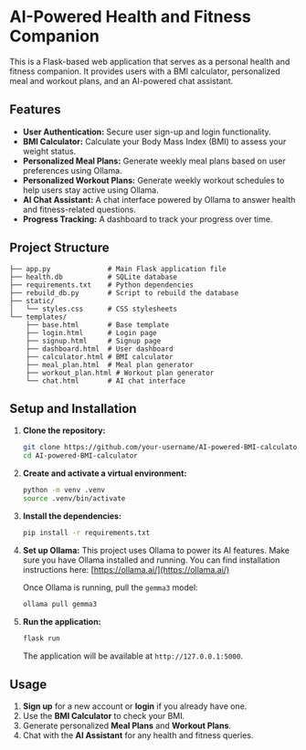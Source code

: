 # AI-Powered Health and Fitness Companion

This is a Flask-based web application that serves as a personal health and fitness companion. It provides users with a BMI calculator, personalized meal and workout plans, and an AI-powered chat assistant.

## Features

*   **User Authentication:** Secure user sign-up and login functionality.
*   **BMI Calculator:** Calculate your Body Mass Index (BMI) to assess your weight status.
*   **Personalized Meal Plans:** Generate weekly meal plans based on user preferences using Ollama.
*   **Personalized Workout Plans:** Generate weekly workout schedules to help users stay active using Ollama.
*   **AI Chat Assistant:** A chat interface powered by Ollama to answer health and fitness-related questions.
*   **Progress Tracking:** A dashboard to track your progress over time.

## Project Structure

```
├── app.py              # Main Flask application file
├── health.db           # SQLite database
├── requirements.txt    # Python dependencies
├── rebuild_db.py       # Script to rebuild the database
├── static/
│   └── styles.css      # CSS stylesheets
└── templates/
    ├── base.html       # Base template
    ├── login.html      # Login page
    ├── signup.html     # Signup page
    ├── dashboard.html  # User dashboard
    ├── calculator.html # BMI calculator
    ├── meal_plan.html  # Meal plan generator
    ├── workout_plan.html # Workout plan generator
    └── chat.html       # AI chat interface
```

## Setup and Installation

1.  **Clone the repository:**
    ```bash
    git clone https://github.com/your-username/AI-powered-BMI-calculator.git
    cd AI-powered-BMI-calculator
    ```

2.  **Create and activate a virtual environment:**
    ```bash
    python -m venv .venv
    source .venv/bin/activate
    ```

3.  **Install the dependencies:**
    ```bash
    pip install -r requirements.txt
    ```

4.  **Set up Ollama:**
    This project uses Ollama to power its AI features. Make sure you have Ollama installed and running. You can find installation instructions here: [https://ollama.ai/](https://ollama.ai/)

    Once Ollama is running, pull the `gemma3` model:
    ```bash
    ollama pull gemma3
    ```

5.  **Run the application:**
    ```bash
    flask run
    ```

    The application will be available at `http://127.0.0.1:5000`.

## Usage

1.  **Sign up** for a new account or **login** if you already have one.
2.  Use the **BMI Calculator** to check your BMI.
3.  Generate personalized **Meal Plans** and **Workout Plans**.
4.  Chat with the **AI Assistant** for any health and fitness queries.